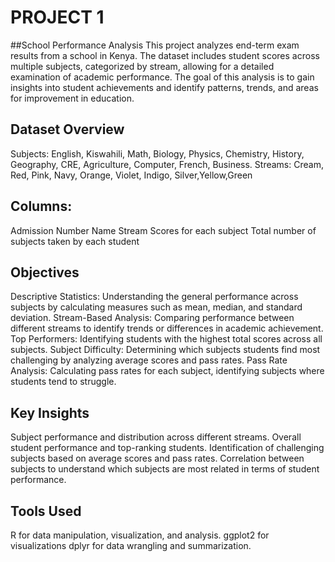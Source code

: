 # PROJECT 1
##School Performance Analysis
This project analyzes end-term exam results from a school in Kenya. The dataset includes student scores across multiple subjects, categorized by stream, allowing for a detailed examination of academic performance. The goal of this analysis is to gain insights into student achievements and identify patterns, trends, and areas for improvement in education.

## Dataset Overview
Subjects: English, Kiswahili, Math, Biology, Physics, Chemistry, History, Geography, CRE, Agriculture, Computer, French, Business.
Streams: Cream, Red, Pink, Navy, Orange, Violet, Indigo, Silver,Yellow,Green

## Columns:
Admission Number
Name
Stream
Scores for each subject
Total number of subjects taken by each student

## Objectives
Descriptive Statistics: Understanding the general performance across subjects by calculating measures such as mean, median, and standard deviation.
Stream-Based Analysis: Comparing performance between different streams to identify trends or differences in academic achievement.
Top Performers: Identifying students with the highest total scores across all subjects.
Subject Difficulty: Determining which subjects students find most challenging by analyzing average scores and pass rates.
Pass Rate Analysis: Calculating pass rates for each subject, identifying subjects where students tend to struggle.

## Key Insights
Subject performance and distribution across different streams.
Overall student performance and top-ranking students.
Identification of challenging subjects based on average scores and pass rates.
Correlation between subjects to understand which subjects are most related in terms of student performance.

## Tools Used
R for data manipulation, visualization, and analysis.
ggplot2 for visualizations
dplyr for data wrangling and summarization.
